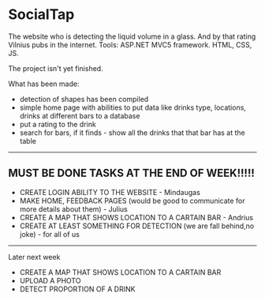 # SocialTap
The website who is detecting the liquid volume in a glass. And by that rating Vilnius pubs in the internet.
Tools:
ASP.NET MVC5 framework.
HTML, CSS, JS.

The project isn't yet finished.

What has been made:
- detection of shapes has been compiled
- simple home page with abilities to put data like drinks type, locations, drinks
at different bars to a database
- put a rating to the drink
- search for bars, if it finds - show all the drinks that that bar has at the table
--------------------------------------
MUST BE DONE TASKS AT THE END OF WEEK!!!!!
--------------------------------------

- CREATE LOGIN ABILITY TO THE WEBSITE - Mindaugas
- MAKE HOME, FEEDBACK PAGES (would be good to communicate for more details about them) - Julius
- CREATE A MAP THAT SHOWS LOCATION TO A CARTAIN BAR - Andrius
- CREATE AT LEAST SOMETHING FOR DETECTION (we are fall behind,no joke) - for all of us


--------------------------------------
Later next week

- CREATE A MAP THAT SHOWS LOCATION TO A CARTAIN BAR
- UPLOAD A PHOTO
- DETECT PROPORTION OF A DRINK
